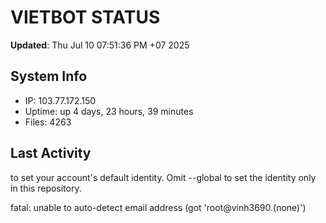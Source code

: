 # VIETBOT STATUS
**Updated**: Thu Jul 10 07:51:36 PM +07 2025

## System Info
- IP: 103.77.172.150
- Uptime: up 4 days, 23 hours, 39 minutes
- Files: 4263

## Last Activity

to set your account's default identity.
Omit --global to set the identity only in this repository.

fatal: unable to auto-detect email address (got 'root@vinh3690.(none)')
